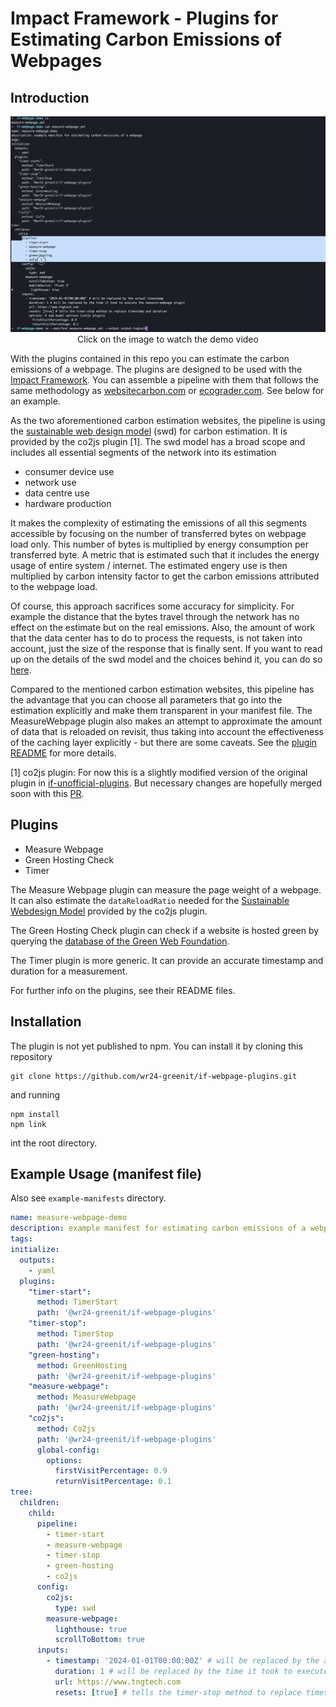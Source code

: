 # Impact Framework - Plugins for Estimating Carbon Emissions of Webpages

## Introduction

<p align="center">
<a href="https://www.youtube.com/watch?v=oY9IxVzRbSw">
<img src="assets/demo_video_screenshot.png" alt="Demo Video Link" width="550px" />
</a>
<br>
Click on the image to watch the demo video
</p>

With the plugins contained in this repo you can estimate the carbon emissions of a webpage. The plugins are designed to be used with the [Impact Framework](https://github.com/Green-Software-Foundation/if). You can assemble a pipeline with them that follows the same methodology as [websitecarbon.com](https://websitecarbon.com) or [ecograder.com](https://ecograder.com). See below for an example.

As the two aforementioned carbon estimation websites, the pipeline is using the [sustainable web design model](https://sustainablewebdesign.org/calculating-digital-emissions/) (swd) for carbon estimation. It is provided by the co2js plugin [1]. The swd model has a broad scope and includes all essential segments of the network into its estimation

- consumer device use
- network use
- data centre use
- hardware production

It makes the complexity of estimating the emissions of all this segments accessible by focusing on the number of transferred bytes on webpage load only. This number of bytes is multiplied by energy consumption per transferred byte. A metric that is estimated such that it includes the energy usage of entire system / internet. The estimated engery use is then multiplied by carbon intensity factor to get the carbon emissions attributed to the webpage load.

Of course, this approach sacrifices some accuracy for simplicity. For example the distance that the bytes travel through the network has no effect on the estimate but on the real emissions. Also, the amount of work that the data center has to do to process the requests, is not taken into account, just the size of the response that is finally sent. If you want to read up on the details of the swd model and the choices behind it, you can do so [here](https://sustainablewebdesign.org/calculating-digital-emissions/).

Compared to the mentioned carbon estimation websites, this pipeline has the advantage that you can choose all parameters that go into the estimation explicitly and make them transparent in your manifest file. The MeasureWebpage plugin also makes an attempt to approximate the amount of data that is reloaded on revisit, thus taking into account the effectiveness of the caching layer explicitly - but there are some caveats. See the [plugin README](src/lib/measure-webpage/README.md) for more details.

[1] co2js plugin: For now this is a slightly modified version of the original plugin in [if-unofficial-plugins](https://github.com/Green-Software-Foundation/if-unofficial-plugins). But necessary changes are hopefully merged soon with this [PR](https://github.com/Green-Software-Foundation/if-unofficial-plugins/pull/50).

## Plugins

- Measure Webpage
- Green Hosting Check
- Timer

The Measure Webpage plugin can measure the page weight of a webpage. It can also estimate the `dataReloadRatio` needed for the [Sustainable Webdesign Model](https://sustainablewebdesign.org/calculating-digital-emissions/) provided by the co2js plugin.

The Green Hosting Check plugin can check if a website is hosted green by querying the [database of the Green Web Foundation](https://www.thegreenwebfoundation.org/tools/green-web-dataset/).

The Timer plugin is more generic. It can provide an accurate timestamp and duration for a measurement.

For further info on the plugins, see their README files.

## Installation

The plugin is not yet published to npm. You can install it by cloning this repository

```
git clone https://github.com/wr24-greenit/if-webpage-plugins.git
```

and running

```
npm install
npm link
```

int the root directory.

## Example Usage (manifest file)

Also see `example-manifests` directory.

```yaml
name: measure-webpage-demo
description: example manifest for estimating carbon emissions of a webpage
tags:
initialize:
  outputs:
    - yaml
  plugins:
    "timer-start":
      method: TimerStart
      path: '@wr24-greenit/if-webpage-plugins'
    "timer-stop":
      method: TimerStop
      path: '@wr24-greenit/if-webpage-plugins'
    "green-hosting":
      method: GreenHosting
      path: '@wr24-greenit/if-webpage-plugins'
    "measure-webpage":
      method: MeasureWebpage
      path: '@wr24-greenit/if-webpage-plugins'
    "co2js":
      method: Co2js
      path: '@wr24-greenit/if-webpage-plugins'
      global-config:
        options:
          firstVisitPercentage: 0.9
          returnVisitPercentage: 0.1
tree:
  children:
    child:
      pipeline:
        - timer-start
        - measure-webpage
        - timer-stop
        - green-hosting
        - co2js
      config:
        co2js:
          type: swd
        measure-webpage:
          lighthouse: true
          scrollToBottom: true
      inputs:
        - timestamp: '2024-01-01T00:00:00Z' # will be replaced by the actual timestamp
          duration: 1 # will be replaced by the time it took to execute the measure-webpage plugin
          url: https://www.tngtech.com
          resets: [true] # tells the timer-stop method to replace timestamp and duration
```
